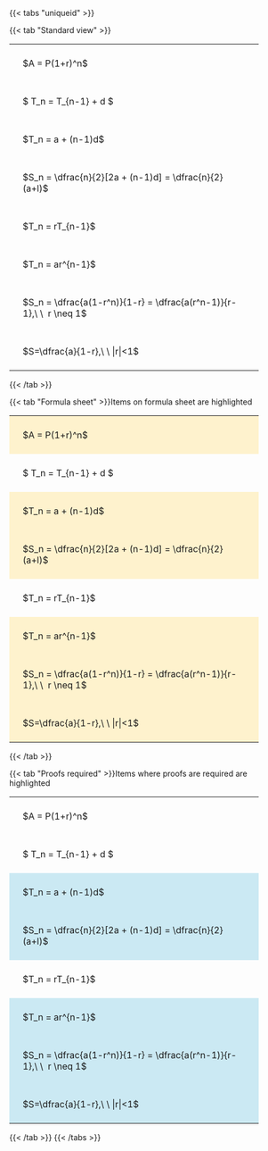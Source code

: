 ---
---

{{< tabs "uniqueid" >}}

{{< tab "Standard view" >}}

<style type="text/css">
#T_0bfdd th.col_heading {
  text-align: left;
  font-size: 1em;
}
#T_0bfdd td {
  text-align: left;
  font-size: 1em;
  padding: 1.5em;
}
#T_0bfdd_row0_col0, #T_0bfdd_row1_col0, #T_0bfdd_row2_col0, #T_0bfdd_row3_col0, #T_0bfdd_row4_col0, #T_0bfdd_row5_col0, #T_0bfdd_row6_col0, #T_0bfdd_row7_col0 {
  width: 400px;
  white-space: pre-wrap;
}
</style>
<table id="T_0bfdd">
  <thead>
  </thead>
  <tbody>
    <tr>
      <td id="T_0bfdd_row0_col0" class="data row0 col0" >$A = P(1+r)^n$</td>
    </tr>
    <tr>
      <td id="T_0bfdd_row1_col0" class="data row1 col0" >$ T_n = T_{n-1} + d $</td>
    </tr>
    <tr>
      <td id="T_0bfdd_row2_col0" class="data row2 col0" >$T_n = a + (n-1)d$</td>
    </tr>
    <tr>
      <td id="T_0bfdd_row3_col0" class="data row3 col0" >$S_n = \dfrac{n}{2}[2a + (n-1)d] = \dfrac{n}{2}(a+l)$</td>
    </tr>
    <tr>
      <td id="T_0bfdd_row4_col0" class="data row4 col0" >$T_n = rT_{n-1}$</td>
    </tr>
    <tr>
      <td id="T_0bfdd_row5_col0" class="data row5 col0" >$T_n = ar^{n-1}$</td>
    </tr>
    <tr>
      <td id="T_0bfdd_row6_col0" class="data row6 col0" >$S_n = \dfrac{a(1-r^n)}{1-r} = \dfrac{a(r^n-1)}{r-1},\ \  r \neq 1$</td>
    </tr>
    <tr>
      <td id="T_0bfdd_row7_col0" class="data row7 col0" >$S=\dfrac{a}{1-r},\ \ |r|<1$</td>
    </tr>
  </tbody>
</table>
{{< /tab >}}

{{< tab "Formula sheet" >}}Items on formula sheet are highlighted
<br>
<style type="text/css">
#T_a748f th.col_heading {
  text-align: left;
  font-size: 1em;
}
#T_a748f td {
  text-align: left;
  font-size: 1em;
  padding: 1.5em;
}
#T_a748f_row0_col0, #T_a748f_row2_col0, #T_a748f_row3_col0, #T_a748f_row5_col0, #T_a748f_row6_col0, #T_a748f_row7_col0 {
  width: 400px;
  background-color: rgba(255,194,10, 0.2);
  white-space: pre-wrap;
}
#T_a748f_row1_col0, #T_a748f_row4_col0 {
  width: 400px;
  white-space: pre-wrap;
}
</style>
<table id="T_a748f">
  <thead>
  </thead>
  <tbody>
    <tr>
      <td id="T_a748f_row0_col0" class="data row0 col0" >$A = P(1+r)^n$</td>
    </tr>
    <tr>
      <td id="T_a748f_row1_col0" class="data row1 col0" >$ T_n = T_{n-1} + d $</td>
    </tr>
    <tr>
      <td id="T_a748f_row2_col0" class="data row2 col0" >$T_n = a + (n-1)d$</td>
    </tr>
    <tr>
      <td id="T_a748f_row3_col0" class="data row3 col0" >$S_n = \dfrac{n}{2}[2a + (n-1)d] = \dfrac{n}{2}(a+l)$</td>
    </tr>
    <tr>
      <td id="T_a748f_row4_col0" class="data row4 col0" >$T_n = rT_{n-1}$</td>
    </tr>
    <tr>
      <td id="T_a748f_row5_col0" class="data row5 col0" >$T_n = ar^{n-1}$</td>
    </tr>
    <tr>
      <td id="T_a748f_row6_col0" class="data row6 col0" >$S_n = \dfrac{a(1-r^n)}{1-r} = \dfrac{a(r^n-1)}{r-1},\ \  r \neq 1$</td>
    </tr>
    <tr>
      <td id="T_a748f_row7_col0" class="data row7 col0" >$S=\dfrac{a}{1-r},\ \ |r|<1$</td>
    </tr>
  </tbody>
</table>
{{< /tab >}}

{{< tab "Proofs required" >}}Items where proofs are required are highlighted
<br>
<style type="text/css">
#T_8fabf th.col_heading {
  text-align: left;
  font-size: 1em;
}
#T_8fabf td {
  text-align: left;
  font-size: 1em;
  padding: 1.5em;
}
#T_8fabf_row0_col0, #T_8fabf_row1_col0, #T_8fabf_row4_col0 {
  width: 400px;
  white-space: pre-wrap;
}
#T_8fabf_row2_col0, #T_8fabf_row3_col0, #T_8fabf_row5_col0, #T_8fabf_row6_col0, #T_8fabf_row7_col0 {
  width: 400px;
  background-color: rgba(0,150,200, 0.2);
  white-space: pre-wrap;
}
</style>
<table id="T_8fabf">
  <thead>
  </thead>
  <tbody>
    <tr>
      <td id="T_8fabf_row0_col0" class="data row0 col0" >$A = P(1+r)^n$</td>
    </tr>
    <tr>
      <td id="T_8fabf_row1_col0" class="data row1 col0" >$ T_n = T_{n-1} + d $</td>
    </tr>
    <tr>
      <td id="T_8fabf_row2_col0" class="data row2 col0" >$T_n = a + (n-1)d$</td>
    </tr>
    <tr>
      <td id="T_8fabf_row3_col0" class="data row3 col0" >$S_n = \dfrac{n}{2}[2a + (n-1)d] = \dfrac{n}{2}(a+l)$</td>
    </tr>
    <tr>
      <td id="T_8fabf_row4_col0" class="data row4 col0" >$T_n = rT_{n-1}$</td>
    </tr>
    <tr>
      <td id="T_8fabf_row5_col0" class="data row5 col0" >$T_n = ar^{n-1}$</td>
    </tr>
    <tr>
      <td id="T_8fabf_row6_col0" class="data row6 col0" >$S_n = \dfrac{a(1-r^n)}{1-r} = \dfrac{a(r^n-1)}{r-1},\ \  r \neq 1$</td>
    </tr>
    <tr>
      <td id="T_8fabf_row7_col0" class="data row7 col0" >$S=\dfrac{a}{1-r},\ \ |r|<1$</td>
    </tr>
  </tbody>
</table>
{{< /tab >}}
{{< /tabs >}}